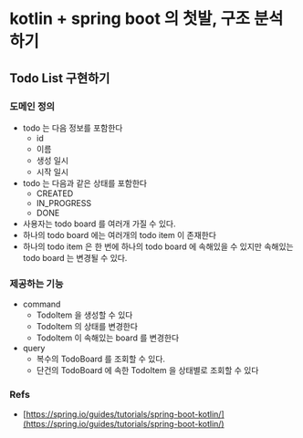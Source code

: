 # kotlin + spring boot 의 첫발, 구조 분석하기

## Todo List 구현하기

### 도메인 정의

- todo 는 다음 정보를 포함한다
  - id
  - 이름
  - 생성 일시
  - 시작 일시
- todo 는 다음과 같은 상태를 포함한다
  - CREATED
  - IN_PROGRESS
  - DONE
- 사용자는 todo board 를 여러개 가질 수 있다.
- 하나의 todo board 에는 여러개의 todo item 이 존재한다
- 하나의 todo item 은 한 번에 하나의 todo board 에 속해있을 수 있지만 속해있는 todo board 는 변경될 수 있다.

### 제공하는 기능

- command
  - TodoItem 을 생성할 수 있다
  - TodoItem 의 상태를 변경한다
  - TodoItem 이 속해있는 board 를 변경한다
- query
  - 복수의 TodoBoard 를 조회할 수 있다.
  - 단건의 TodoBoard 에 속한 TodoItem 을 상태별로 조회할 수 있다 

### Refs

- [https://spring.io/guides/tutorials/spring-boot-kotlin/](https://spring.io/guides/tutorials/spring-boot-kotlin/)